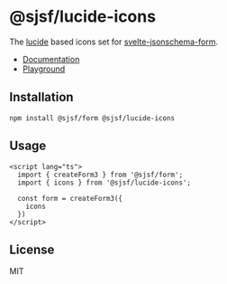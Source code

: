 # @sjsf/lucide-icons

The [lucide](https://github.com/lucide-icons/lucide) based icons set for [svelte-jsonschema-form](https://github.com/x0k/svelte-jsonschema-form).

- [Documentation](https://x0k.github.io/svelte-jsonschema-form/guides/labels-and-icons/#lucide-icons)
- [Playground](https://x0k.github.io/svelte-jsonschema-form/playground/)

## Installation

```shell
npm install @sjsf/form @sjsf/lucide-icons
```

## Usage

```svelte
<script lang="ts">
  import { createForm3 } from '@sjsf/form';
  import { icons } from '@sjsf/lucide-icons';

  const form = createForm3({
    icons
  })
</script>
```

## License

MIT

